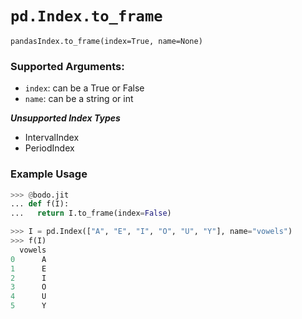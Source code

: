 # `pd.Index.to_frame`

`pandasIndex.to_frame(index=True, name=None)`

### Supported Arguments:
  
  - `index`: can be a True or False
  - `name`: can be a string or int

***Unsupported Index Types***

  - IntervalIndex
  - PeriodIndex

### Example Usage

```py
>>> @bodo.jit
... def f(I):
...   return I.to_frame(index=False)

>>> I = pd.Index(["A", "E", "I", "O", "U", "Y"], name="vowels")
>>> f(I)
  vowels
0      A
1      E
2      I
3      O
4      U
5      Y
```

